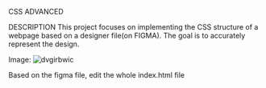 CSS ADVANCED

DESCRIPTION
 This project focuses on implementing the CSS structure of a webpage based on a designer file(on FIGMA). The goal is to accurately represent the design.

Image: ![dvgirbwic](https://github.com/Umutoniwasepie/alu-web-development/assets/116735775/6ecb8cd2-9ccc-4d49-931a-07de51dff9ab)

Based on the figma file, edit the whole index.html file  


